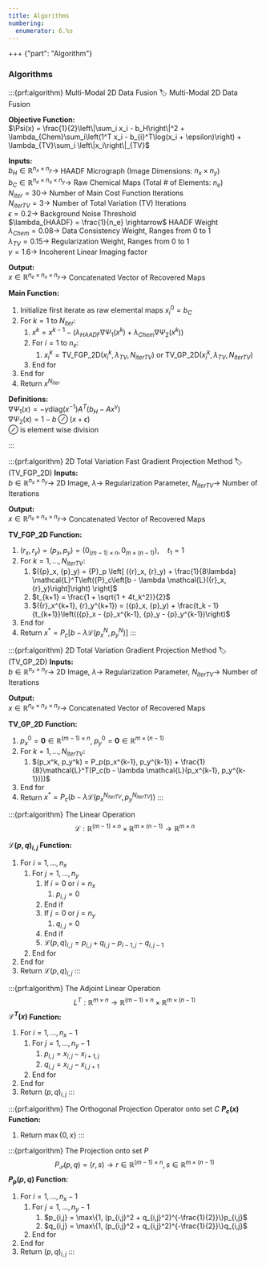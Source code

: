 ```yaml
---
title: Algorithms
numbering:
  enumerator: 6.%s
---
```


+++ {"part": "Algorithm"} 

### Algorithms

:::{prf:algorithm} Multi-Modal 2D Data Fusion
:label: Multi-Modal 2D Data Fusion

**Objective Function:**      
$\Psi(x) = \frac{1}{2}\left\|\sum_i x_i - b_H\right\|^2 + \lambda_{Chem}\sum_i\left(1^T x_i - b_{i}^T\log(x_i + \epsilon)\right) + \lambda_{TV}\sum_i \left\|x_i\right\|_{TV}$

**Inputs:**  
$b_H \in \mathbb{R}^{n_x \times n_y} \rightarrow$ HAADF Micrograph (Image Dimensions: $n_x \times n_y$)<br>
$b_C \in \mathbb{R}^{n_e \times n_x \times n_y} \rightarrow$ Raw Chemical Maps (Total \# of Elements: $n_e$)<br>
$N_{iter} = 30 \rightarrow$ Number of Main Cost Function Iterations<br>
$N_{iter TV} = 3 \rightarrow$ Number of Total Variation (TV) Iterations<br>
$\epsilon = 0.2 \rightarrow$ Background Noise Threshold<br>
$\lambda_{HAADF} = \frac{1}{n_e} \rightarrow$ HAADF Weight<br>
$\lambda_{Chem} = 0.08 \rightarrow$ Data Consistency Weight, Ranges from 0 to 1<br>
$\lambda_{TV} = 0.15 \rightarrow$ Regularization Weight, Ranges from 0 to 1<br>
$γ = 1.6 \rightarrow$ Incoherent Linear Imaging factor

**Output:**    
$x \in \mathbb{R}^{n_e \times n_x \times n_y} \rightarrow$ Concatenated Vector of Recovered Maps

**Main Function:**    
1. Initialize first iterate as raw elemental maps $x_i^0 = b_C$<br>
2. For $k = 1$ to $N_{iter}$:
	1. $x^k = x^{k-1} - (\lambda_{HAADF}\nabla \Psi_1(x^k) + \lambda_{Chem} \nabla \Psi_2(x^k))$
	2. For $i = 1$ to $n_e$:
		1. $x_i^k = \text{TV\_FGP\_2D}(x_i^k, \lambda_{TV}, N_{iter TV}) \text{  or  TV\_GP\_2D}(x_i^k, \lambda_{TV}, N_{iter TV})$
   3. End for
3. End for
4. Return $x^{N_{iter}}$

**Definitions:**    
$\nabla \Psi_1(x) = -\gamma\text{diag}(x^{-1})A^T(b_H - Ax^{\gamma})$<br>
$\nabla \Psi_2(x) = 1 - b \oslash (x + \epsilon)$<br> 
$\oslash$ is element wise division

:::

:::{prf:algorithm} 2D Total Variation Fast Gradient Projection Method
:label: (TV_FGP_2D)
**Inputs:**  
$b \in \mathbb{R}^{n_x \times n_y} \rightarrow$ 2D Image, $\lambda \rightarrow$ Regularization Parameter, $N_{iter TV} \rightarrow$ Number of Iterations

**Output:**    
$x \in \mathbb{R}^{n_e \times n_x \times n_y} \rightarrow$ Concatenated Vector of Recovered Maps

**TV_FGP_2D Function:**    
1.  $({r}_x, {r}_y) = ({p}_x, {p}_y) = \left({0}_{(m-1) \times n}, {0}_{m \times (n-1)}\right), \quad t_1 = 1$
2.  For $k = 1, \ldots, N_{iter TV}$:
	1. $({p}_x, {p}_y) = {P}_p \left[ ({r}_x, {r}_y) + \frac{1}{8\lambda} \mathcal{L}^T\left({P}_c\left[b - \lambda \mathcal{L}({r}_x, {r}_y)\right]\right) \right]$
    2. $t_{k+1} = \frac{1 + \sqrt{1 + 4t_k^2}}{2}$
    3. $({r}_x^{k+1}, {r}_y^{k+1}) = ({p}_x, {p}_y) + \frac{t_k - 1}{t_{k+1}}\left(({p}_x - {p}_x^{k-1}, {p}_y - {p}_y^{k-1})\right)$
3. End for
4. Return $x^* = {P}_c \left[b - \lambda \mathcal{L}({p}_x^N, {p}_y^N)\right]$
:::

:::{prf:algorithm} 2D Total Variation Gradient Projection Method
:label: (TV_GP_2D)
**Inputs:**  
$b \in \mathbb{R}^{n_x \times n_y} \rightarrow$ 2D Image, $\lambda \rightarrow$ Regularization Parameter, $N_{iter TV} \rightarrow$ Number of Iterations

**Output:**    
$x \in \mathbb{R}^{n_e \times n_x \times n_y} \rightarrow$ Concatenated Vector of Recovered Maps

**TV_GP_2D Function:**    
1.  $p_x^0 = \mathbf{0} \in \mathbb{R}^{(m-1) \times n}$, $p_y^0 = \mathbf{0} \in \mathbb{R}^{m \times (n-1)}$
2.  For $k = 1, \ldots, N_{iter TV}$:
	1. $(p_x^k, p_y^k) = P_p(p_x^{k-1}, p_y^{k-1}) + \frac{1}{8}\mathcal{L}^T(P_c(b - \lambda \mathcal{L}(p_x^{k-1}, p_y^{k-1})))$
3. End for
4. Return $x^* = P_c(b - \lambda \mathcal{L}(p_x^{N_{iter TV}}, p_y^{N_{iter TV}}))$
:::

:::{prf:algorithm} The Linear Operation 
$$\mathcal{L}: \mathbb{R}^{(m-1) \times n} \times \mathbb{R}^{m \times (n-1)} \rightarrow \mathbb{R}^{m \times n}$$

**$\mathcal{L}(p, q)_{i,j}$ Function:**    
1. For $i = 1, \ldots, n_x$
	1. For $j = 1, \ldots, n_y$
        1. If $i = 0$ or $i = n_x$
              1. $p_{i,j} = 0$
        2. End if
        3. If $j = 0$ or $j = n_y$
              1. $q_{i,j} = 0$
        4. End if
        5. $\mathcal{L}(p, q)_{i,j} = p_{i,j} + q_{i,j} - p_{i-1,j} - q_{i,j-1}$
    2. End for
2. End for
3. Return $\mathcal{L}(p, q)_{i,j}$
:::

:::{prf:algorithm} The Adjoint Linear Operation
$${L}^T: \mathbb{R}^{m \times n} \rightarrow \mathbb{R}^{(m-1) \times n} \times \mathbb{R}^{m \times (n-1)}$$
**$\mathcal{L}^T(x)$ Function:**    
1. For $i = 1, \ldots, n_x - 1$
	1. For $j = 1, \ldots, n_y - 1$
        1. $p_{i,j} = x_{i,j} - x_{i+1,j}$
        2. $q_{i,j} = x_{i,j} - x_{i,j+1}$
    2. End for
2. End for
3. Return $(p, q)_{i,j}$
:::

:::{prf:algorithm} The Orthogonal Projection Operator onto set $C$
**$P_c(x)$ Function:**    
1. Return $\max\{0, x\}$
:::

:::{prf:algorithm} The Projection onto set $P$
$$P_{\mathcal{P}}(p, q) = (r, s) \rightarrow r \in \mathbb{R}^{(m-1) \times n}, s \in \mathbb{R}^{m \times (n-1)}$$
**$P_p(p, q)$ Function:**    
1. For $i = 1, \ldots, n_x - 1$
	1. For $j = 1, \ldots, n_y - 1$
        1. $p_{i,j} = \max\{1, (p_{i,j}^2 + q_{i,j}^2)^{-\frac{1}{2}}\}p_{i,j}$
        2. $q_{i,j} = \max\{1, (p_{i,j}^2 + q_{i,j}^2)^{-\frac{1}{2}}\}q_{i,j}$
    2. End for
2. End for
3. Return $(p, q)_{i,j}$
:::